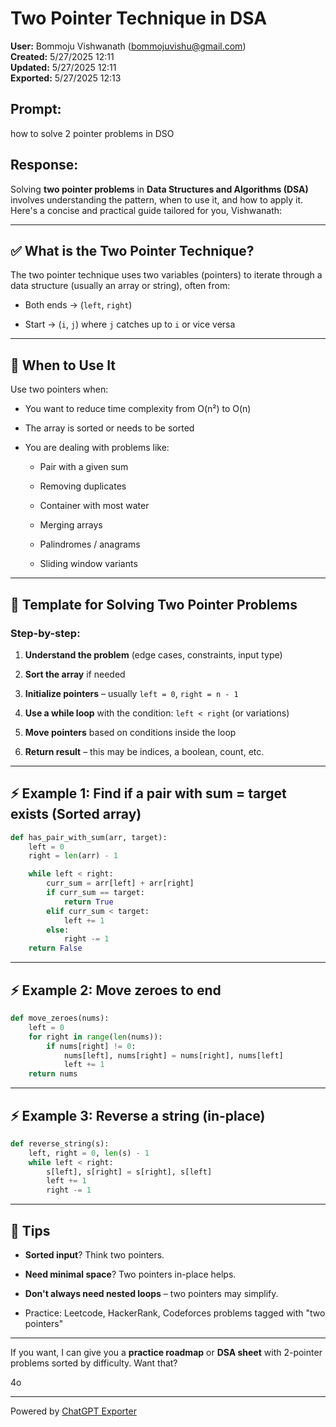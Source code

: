 # Two Pointer Technique in DSA

**User:** Bommoju Vishwanath (bommojuvishu@gmail.com)  
**Created:** 5/27/2025 12:11  
**Updated:** 5/27/2025 12:11  
**Exported:** 5/27/2025 12:13  

## Prompt:
how to solve 2 pointer problems in DSO

## Response:
Solving **two pointer problems** in **Data Structures and Algorithms (DSA)** involves understanding the pattern, when to use it, and how to apply it. Here's a concise and practical guide tailored for you, Vishwanath:

* * *

✅ **What is the Two Pointer Technique?**
----------------------------------------

The two pointer technique uses two variables (pointers) to iterate through a data structure (usually an array or string), often from:

*   Both ends → (`left`, `right`)
    
*   Start → (`i`, `j`) where `j` catches up to `i` or vice versa
    

* * *

🧠 **When to Use It**
---------------------

Use two pointers when:

*   You want to reduce time complexity from O(n²) to O(n)
    
*   The array is sorted or needs to be sorted
    
*   You are dealing with problems like:
    
    *   Pair with a given sum
        
    *   Removing duplicates
        
    *   Container with most water
        
    *   Merging arrays
        
    *   Palindromes / anagrams
        
    *   Sliding window variants
        

* * *

🔧 **Template for Solving Two Pointer Problems**
------------------------------------------------

### Step-by-step:

1.  **Understand the problem** (edge cases, constraints, input type)
    
2.  **Sort the array** if needed
    
3.  **Initialize pointers** – usually `left = 0`, `right = n - 1`
    
4.  **Use a while loop** with the condition: `left < right` (or variations)
    
5.  **Move pointers** based on conditions inside the loop
    
6.  **Return result** – this may be indices, a boolean, count, etc.
    

* * *

⚡ Example 1: Find if a pair with sum = target exists (Sorted array)
-------------------------------------------------------------------

```python
def has_pair_with_sum(arr, target):
    left = 0
    right = len(arr) - 1

    while left < right:
        curr_sum = arr[left] + arr[right]
        if curr_sum == target:
            return True
        elif curr_sum < target:
            left += 1
        else:
            right -= 1
    return False
```

* * *

⚡ Example 2: Move zeroes to end
-------------------------------

```python
def move_zeroes(nums):
    left = 0
    for right in range(len(nums)):
        if nums[right] != 0:
            nums[left], nums[right] = nums[right], nums[left]
            left += 1
    return nums
```

* * *

⚡ Example 3: Reverse a string (in-place)
----------------------------------------

```python
def reverse_string(s):
    left, right = 0, len(s) - 1
    while left < right:
        s[left], s[right] = s[right], s[left]
        left += 1
        right -= 1
```

* * *

🧩 Tips
-------

*   **Sorted input**? Think two pointers.
    
*   **Need minimal space**? Two pointers in-place helps.
    
*   **Don't always need nested loops** – two pointers may simplify.
    
*   Practice: Leetcode, HackerRank, Codeforces problems tagged with "two pointers"
    

* * *

If you want, I can give you a **practice roadmap** or **DSA sheet** with 2-pointer problems sorted by difficulty. Want that?

4o



---
Powered by [ChatGPT Exporter](https://www.chatgptexporter.com)